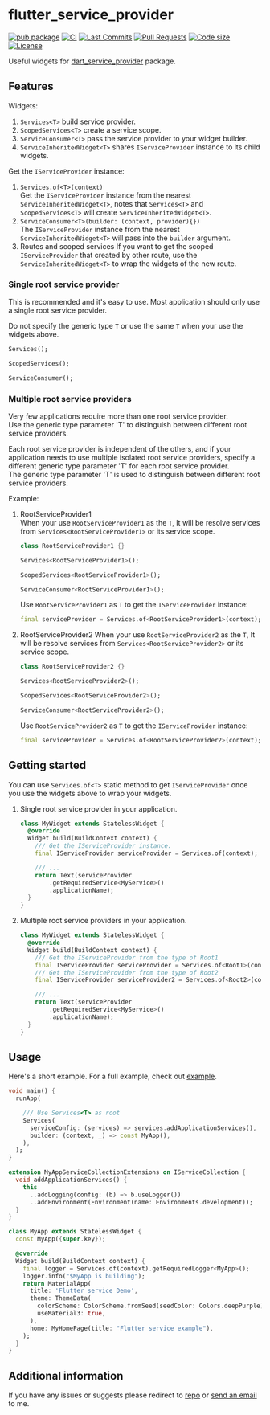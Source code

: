 <!--
This README describes the package. If you publish this package to pub.dev,
this README's contents appear on the landing page for your package.

For information about how to write a good package README, see the guide for
[writing package pages](https://dart.dev/tools/pub/writing-package-pages).

For general information about developing packages, see the Dart guide for
[creating packages](https://dart.dev/guides/libraries/create-packages)
and the Flutter guide for
[developing packages and plugins](https://flutter.dev/to/develop-packages).
-->

# flutter_service_provider

[![pub package](https://img.shields.io/pub/v/flutter_service_provider?logo=dart&logoColor=00b9fc)](https://pub.dev/packages/flutter_service_provider)
[![CI](https://img.shields.io/github/actions/workflow/status/codelovercc/flutter_service_provider/flutter.yml?branch=main&logo=github-actions&logoColor=white)](https://github.com/codelovercc/flutter_service_provider/actions)
[![Last Commits](https://img.shields.io/github/last-commit/codelovercc/flutter_service_provider?logo=git&logoColor=white)](https://github.com/codelovercc/flutter_service_provider/commits/main)
[![Pull Requests](https://img.shields.io/github/issues-pr/codelovercc/flutter_service_provider?logo=github&logoColor=white)](https://github.com/codelovercc/flutter_service_provider/pulls)
[![Code size](https://img.shields.io/github/languages/code-size/codelovercc/flutter_service_provider?logo=github&logoColor=white)](https://github.com/codelovercc/flutter_service_provider)
[![License](https://img.shields.io/github/license/codelovercc/flutter_service_provider?logo=open-source-initiative&logoColor=green)](https://github.com/codelovercc/flutter_service_provider/blob/main/LICENSE)

Useful widgets for [dart_service_provider](https://pub.dev/packages/dart_service_provider) package.

## Features

Widgets:

1. `Services<T>` build service provider.
2. `ScopedServices<T>` create a service scope.
3. `ServiceConsumer<T>` pass the service provider to your widget builder.
4. `ServiceInheritedWidget<T>` shares `IServiceProvider` instance to its child widgets.

Get the `IServiceProvider` instance:

1. `Services.of<T>(context)`  
   Get the `IServiceProvider` instance from the nearest `ServiceInheritedWidget<T>`, notes
   that `Services<T>` and `ScopedServices<T>` will create `ServiceInheritedWidget<T>`.
2. `ServiceConsumer<T>(builder: (context, provider){})`  
   The `IServiceProvider` instance from the nearest `ServiceInheritedWidget<T>` will pass into the
   `builder` argument.
3. Routes and scoped services
   If you want to get the scoped `IServiceProvider` that created by other route, use the
   `ServiceInheritedWidget<T>` to wrap the widgets of the new route.

### Single root service provider

This is recommended and it's easy to use. Most application should only use a single root service
provider.

Do not specify the generic type `T` or use the same `T` when your use the widgets above.

```dart
Services();

ScopedServices();

ServiceConsumer();
```

### Multiple root service providers

Very few applications require more than one root service provider.  
Use the generic type parameter 'T' to distinguish between different root service providers.

Each root service provider is independent of the others, and if your application needs to use
multiple isolated root service providers, specify a different generic type parameter 'T' for each
root service provider.  
The generic type parameter 'T' is used to distinguish between different root service providers.

Example:

1. RootServiceProvider1  
   When your use `RootServiceProvider1` as the `T`, It will be resolve services from
   `Services<RootServiceProvider1>` or its service scope.
   ```dart
   class RootServiceProvider1 {}
   
   Services<RootServiceProvider1>();
   
   ScopedServices<RootServiceProvider1>();
   
   ServiceConsumer<RootServiceProvider1>();
   ```
   Use `RootServiceProvider1` as `T` to get the `IServiceProvider` instance:
   ```dart
   final serviceProvider = Services.of<RootServiceProvider1>(context);
   ```

2. RootServiceProvider2
   When your use `RootServiceProvider2` as the `T`, It will be resolve services from
   `Services<RootServiceProvider2>` or its service scope.
   ```dart
   class RootServiceProvider2 {}
   
   Services<RootServiceProvider2>();
   
   ScopedServices<RootServiceProvider2>();
   
   ServiceConsumer<RootServiceProvider2>();
   ```
   Use `RootServiceProvider2` as `T` to get the `IServiceProvider` instance:
   ```dart
   final serviceProvider = Services.of<RootServiceProvider2>(context);
   ```

## Getting started

You can use `Services.of<T>` static method to get `IServiceProvider` once you use the widgets above
to wrap
your widgets.

1. Single root service provider in your application.

   ```dart
   class MyWidget extends StatelessWidget {
     @override
     Widget build(BuildContext context) {
       /// Get the IServiceProvider instance.
       final IServiceProvider serviceProvider = Services.of(context);
   
       /// ...
       return Text(serviceProvider
           .getRequiredService<MyService>()
           .applicationName);
     }
   }
   ```
2. Multiple root service providers in your application.

   ```dart
   class MyWidget extends StatelessWidget {
     @override
     Widget build(BuildContext context) {
       /// Get the IServiceProvider from the type of Root1
       final IServiceProvider serviceProvider = Services.of<Root1>(context);
       /// Get the IServiceProvider from the type of Root2
       final IServiceProvider serviceProvider2 = Services.of<Root2>(context);
   
       /// ...
       return Text(serviceProvider
           .getRequiredService<MyService>()
           .applicationName);
     }
   }
   ```

## Usage

Here's a short example. For a full example, check out [example](example).

```dart
void main() {
  runApp(

    /// Use Services<T> as root
    Services(
      serviceConfig: (services) => services.addApplicationServices(),
      builder: (context, _) => const MyApp(),
    ),
  );
}

extension MyAppServiceCollectionExtensions on IServiceCollection {
  void addApplicationServices() {
    this
      ..addLogging(config: (b) => b.useLogger())
      ..addEnvironment(Environment(name: Environments.development));
  }
}

class MyApp extends StatelessWidget {
  const MyApp({super.key});

  @override
  Widget build(BuildContext context) {
    final logger = Services.of(context).getRequiredLogger<MyApp>();
    logger.info("$MyApp is building");
    return MaterialApp(
      title: 'Flutter service Demo',
      theme: ThemeData(
        colorScheme: ColorScheme.fromSeed(seedColor: Colors.deepPurple),
        useMaterial3: true,
      ),
      home: MyHomePage(title: "Flutter service example"),
    );
  }
}
```

## Additional information

If you have any issues or suggests please redirect
to [repo](https://github.com/codelovercc/flutter_service_provider)
or [send an email](mailto:codelovercc@gmail.com) to me.
